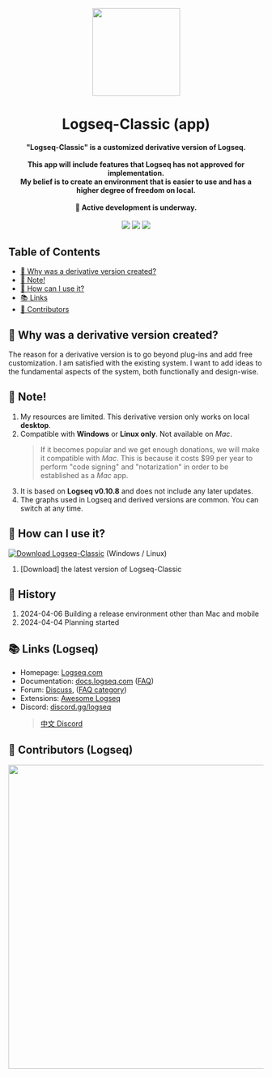 <!-- logo -->
<p align="center">
    <a href="https://logseq.com" alt="Logseq Logo"><img src="https://user-images.githubusercontent.com/25513724/220608753-f33db466-af72-4611-b603-411440c15ed0.png?sanatize=true" height="173"/></a>
</p>

<h1 align="center">Logseq-Classic (app)</h1>

<h4 align="center">
    "Logseq-Classic" is a customized derivative version of Logseq.<br/><br/>
    This app will include features that Logseq has not approved for implementation.<br/>
    My belief is to create an environment that is easier to use and has a higher degree of freedom on local.<br/>
    <br/>
    🚧 Active development is underway.<br/>
</h4>

<p align="center">
    <a href="https://github.com/YU000jp/fork-logseq/graphs/contributors" alt="Contributors"><img src="https://img.shields.io/github/contributors/YU000jp/fork-logseq?color=%2385c8c8&style=for-the-badge"/></a>
    <a href="https://github.com/YU000jp/fork-logseq/blob/master/LICENSE.md" alt="Activity"><img src="https://img.shields.io/github/license/YU000jp/fork-logseq?color=%2385c8c8&style=for-the-badge"/></a>
    <a href="https://github.com/YU000jp/fork-logseq/releases" alt="latest release version"><img src="https://img.shields.io/github/v/release/YU000jp/fork-logseq?color=%2385c8c8&style=for-the-badge"></a>
</p>

## Table of Contents

  * [<g-emoji class="g-emoji" alias="thinking" fallback-src="https://github.githubassets.com/images/icons/emoji/unicode/1f914.png">🤔</g-emoji> Why was a derivative version created?](#-why-was-a-derivative-version-created?)
  * [<g-emoji class="g-emoji" alias="pray" fallback-src="https://github.githubassets.com/images/icons/emoji/unicode/1f64f.png">🙏</g-emoji> Note!](#-note)
  * [<g-emoji class="g-emoji" alias="eyes" fallback-src="https://github.githubassets.com/images/icons/emoji/unicode/1f440.png">👀</g-emoji> How can I use it?](#-how-can-i-use-it)
  * [<g-emoji class="g-emoji" alias="books" fallback-src="https://github.githubassets.com/images/icons/emoji/unicode/1f4da.png">📚</g-emoji> Links](#-links-logseq)
  * [<g-emoji class="g-emoji" alias="star2" fallback-src="https://github.githubassets.com/images/icons/emoji/unicode/1f31f.png">🌟</g-emoji> Contributors](#-contributors-logseq)

## 🤔 Why was a derivative version created?

The reason for a derivative version is to go beyond plug-ins and add free customization. I am satisfied with the existing system. I want to add ideas to the fundamental aspects of the system, both functionally and design-wise.

## 🙏 Note!

1. My resources are limited. This derivative version only works on local **desktop**.
1. Compatible with **Windows** or **Linux only**. Not available on *Mac*.
    > If it becomes popular and we get enough donations, we will make it compatible with *Mac*. This is because it costs $99 per year to perform "code signing" and "notarization" in order to be established as a *Mac* app.
1. It is based on **Logseq v0.10.8** and does not include any later updates.
1. The graphs used in Logseq and derived versions are common. You can switch at any time.

## 👀 How can I use it?

<a href="https://github.com/YU000jp/fork-logseq/releases/latest/"><img src="https://img.shields.io/badge/Download_Logseq_Classic-100000?style=for-the-badge&logo=flatpak&logoColor=white&labelColor=002b36&color=85c8c8" alt="Download Logseq-Classic"/></a> (Windows / Linux)
1. [Download] the latest version of Logseq-Classic

## 🚧 History

1. 2024-04-06 Building a release environment other than Mac and mobile
1. 2024-04-04 Planning started

## 📚 Links (Logseq)
* Homepage: [Logseq.com](https://logseq.com)
* Documentation: [docs.logseq.com](https://docs.logseq.com) ([FAQ](https://docs.logseq.com/#/page/faq))
* Forum: [Discuss](https://discuss.logseq.com), ([FAQ category](https://discuss.logseq.com/c/faq/6))
* Extensions: [Awesome Logseq](https://github.com/logseq/awesome-logseq)
* Discord: [discord.gg/logseq](https://discord.gg/logseq)
    > [中文 Discord](https://discord.gg/xYqcrXWymg)

## 🌟 Contributors (Logseq)

<p align="center">
    <a href="https://github.com/YU000jp/fork-logseq/graphs/contributors">
        <img src="https://contrib.rocks/image?repo=YU000jp/fork-logseq&max=300&columns=14" width="600"/></a>
</p>
